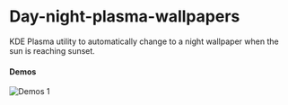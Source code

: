# Day-night-plasma-wallpapers
KDE Plasma utility to automatically change to a night wallpaper when the sun is reaching sunset.

#### Demos
![Demos 1](https://github.com/SCOTT-HAMILTON/Ressources/raw/master/Day-night-plasma-wallpapers/demos/demos1.gif)

